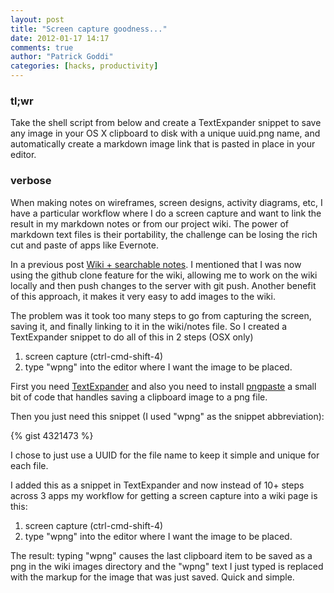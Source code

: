 ```yaml
---
layout: post
title: "Screen capture goodness..."
date: 2012-01-17 14:17
comments: true
author: "Patrick Goddi"
categories: [hacks, productivity]
---
```

### tl;wr
Take the shell script from below and create a TextExpander snippet to save any image in your OS X clipboard to disk with a unique uuid.png name, and automatically create a markdown image link that is pasted in place in your editor.

### verbose
When making notes on wireframes, screen designs, activity diagrams, etc, I have a particular workflow where I do a screen capture and want to link the result in my markdown notes or from our project wiki. The power of markdown text files is their portability, the challenge can be losing the rich cut and paste of apps like Evernote. 

In a previous post <a href="http://fooqri.tumblr.com/post/38158334752/wiki-searchable-notes" title="Wiki + Searchable Notes">Wiki + searchable notes</a>. I mentioned that I was now using the github clone feature for the wiki, allowing me to work on the wiki locally and then push changes to the server with git push. Another benefit of this approach, it makes it very easy to add images to the wiki. 

The problem was it took too many steps to go from capturing the screen, saving it, and finally linking to it in the wiki/notes file. So I created a TextExpander snippet to do all of this in 2 steps (OSX only)

1. screen capture (ctrl-cmd-shift-4)
1. type "wpng" into the editor where I want the image to be placed.


First you need <a href="http://smilesoftware.com/TextExpander/index.html" title="TextExpander">TextExpander</a> and also you need to install <a href="https://github.com/jcsalterego/pngpaste" title="pngpaste">pngpaste</a> a small bit of code that handles saving a clipboard image to a png file.

Then you just need this snippet (I used "wpng" as the snippet abbreviation):

{% gist 4321473 %}

I chose to just use a UUID for the file name to keep it simple and unique for each file.

I added this as a snippet in TextExpander and now instead of 10+ steps across 3 apps my workflow for getting a screen capture into a wiki page is this:

1. screen capture (ctrl-cmd-shift-4)
1. type "wpng" into the editor where I want the image to be placed. 

The result: typing "wpng" causes the last clipboard item to be saved as a png in the wiki images directory and the "wpng" text I just typed is replaced with the markup for the image that was just saved. Quick and simple.